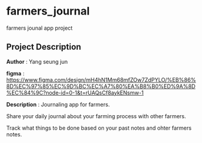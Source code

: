# farmers_journal

farmers jounal app project

## Project Description 
**Author** : Yang seung jun 

**figma** : https://www.figma.com/design/mH4hN1Mm68mfZOw7ZdPYLO/%EB%86%8D%EC%97%85%EC%9D%BC%EC%A7%80%EA%B8%B0%ED%9A%8D%EC%84%9C?node-id=0-1&t=rUAQsCf8aykENsmw-1

**Description** : 
Journaling app for farmers.

Share your daily journal about your farming process with other farmers.

Track what things to be done based on your past notes and ohter farmers notes. 
